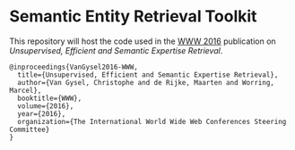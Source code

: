 # Semantic Entity Retrieval Toolkit

This repository will host the code used in the [WWW 2016](http://www2016.ca/) publication on *Unsupervised, Efficient and Semantic Expertise Retrieval*.

```
@inproceedings{VanGysel2016-WWW,
  title={Unsupervised, Efficient and Semantic Expertise Retrieval},
  author={Van Gysel, Christophe and de Rijke, Maarten and Worring, Marcel},
  booktitle={WWW},
  volume={2016},
  year={2016},
  organization={The International World Wide Web Conferences Steering Committee}
}
```